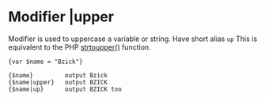 Modifier |upper
===============

Modifier is used to uppercase a variable or string. Have short alias `up`
This is equivalent to the PHP [strtoupper()](http://docs.php.net/strtoupper) function.

```smarty
{var $name = "Bzick"}

{$name}         output Bzick
{$name|upper}   output BZICK
{$name|up}      output BZICK too
```